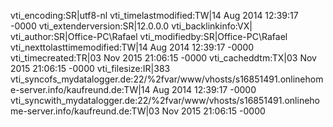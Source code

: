 vti_encoding:SR|utf8-nl
vti_timelastmodified:TW|14 Aug 2014 12:39:17 -0000
vti_extenderversion:SR|12.0.0.0
vti_backlinkinfo:VX|
vti_author:SR|Office-PC\\Rafael
vti_modifiedby:SR|Office-PC\\Rafael
vti_nexttolasttimemodified:TW|14 Aug 2014 12:39:17 -0000
vti_timecreated:TR|03 Nov 2015 21:06:15 -0000
vti_cacheddtm:TX|03 Nov 2015 21:06:15 -0000
vti_filesize:IR|383
vti_syncofs_mydatalogger.de\:22/%2fvar/www/vhosts/s16851491.onlinehome-server.info/kaufreund.de:TW|14 Aug 2014 12:39:17 -0000
vti_syncwith_mydatalogger.de\:22/%2fvar/www/vhosts/s16851491.onlinehome-server.info/kaufreund.de:TW|03 Nov 2015 21:06:15 -0000
